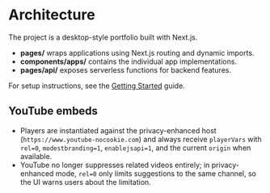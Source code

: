 # Architecture

The project is a desktop-style portfolio built with Next.js.

- **pages/** wraps applications using Next.js routing and dynamic imports.
- **components/apps/** contains the individual app implementations.
- **pages/api/** exposes serverless functions for backend features.

For setup instructions, see the [Getting Started](./getting-started.md) guide.

## YouTube embeds

- Players are instantiated against the privacy-enhanced host
  (`https://www.youtube-nocookie.com`) and always receive `playerVars` with
  `rel=0`, `modestbranding=1`, `enablejsapi=1`, and the current `origin` when
  available.
- YouTube no longer suppresses related videos entirely; in privacy-enhanced
  mode, `rel=0` only limits suggestions to the same channel, so the UI warns
  users about the limitation.
